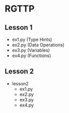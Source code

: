 # RGTTP

## Lesson 1
- ex1.py (Type Hints)
- ex2.py (Data Operations)
- ex3.py (Variables)
- ex4.py (Functions)

## Lesson 2
- lesson2
  - ex1.py
  - ex2.py
  - ex3.py
  - ex4.py